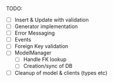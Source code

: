 TODO:

- [ ] Insert & Update with validation
- [ ] Generator implementation
- [ ] Error Messaging
- [ ] Events
- [ ] Foreign Key validation
- [ ] ModelManager
  - [ ] Handle FK lookup
  - [ ] Creation/sync of DB
- [ ] Cleanup of model & clients (types etc)
